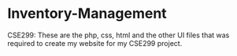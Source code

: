 # Inventory-Management
CSE299:
These are the php, css, html and the other UI files that was required to create my website for my CSE299 project.
